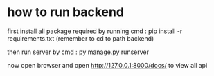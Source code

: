 # how to run backend 
first install all package required by running cmd : pip install -r requirements.txt (remember to cd to path backend)

then run server by cmd : py manage.py runserver 

now open browser and open http://127.0.0.1:8000/docs/ to view all api
